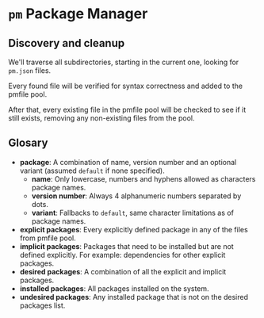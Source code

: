 # `pm` **P**ackage **M**anager

## Discovery and cleanup

We'll traverse all subdirectories, starting in the current one, looking for
`pm.json` files.

Every found file will be verified for syntax correctness and added to the
pmfile pool.

After that, every existing file in the pmfile pool will be checked to see if
it still exists, removing any non-existing files from the pool.

## Glosary

- **package**: A combination of name, version number and an optional variant
(assumed `default` if none specified).
  - **name**: Only lowercase, numbers and hyphens allowed as characters package names.
  - **version number**: Always 4 alphanumeric numbers separated by dots.
  - **variant**: Fallbacks to `default`, same character limitations as of package names.
- **explicit packages**: Every explicitly defined package in any of the files
from pmfile pool.
- **implicit packages**: Packages that need to be installed but are not defined
explicitly. For example: dependencies for other explicit packages.
- **desired packages**: A combination of all the explicit and implicit packages.
- **installed packages**: All packages installed on the system.
- **undesired packages**: Any installed package that is not on the desired packages list.
